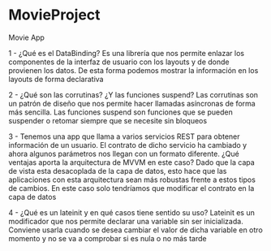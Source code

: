 # MovieProject
Movie App


1 - ¿Qué es el DataBinding? Es una librería que nos permite enlazar los componentes de la interfaz de usuario con los layouts y de donde provienen los datos. De esta forma podemos mostrar la información en los layouts de forma declarativa

2 - ¿Qué son las corrutinas? ¿Y las funciones suspend? Las corrutinas son un patrón de diseño que nos permite hacer llamadas asíncronas de forma más sencilla. Las funciones suspend son funciones que se pueden suspender o retomar siempre que se necesite sin bloqueos

3 - Tenemos una app que llama a varios servicios REST para obtener información de un usuario. El contrato de dicho servicio ha cambiado y ahora algunos parámetros nos llegan con un formato diferente. ¿Qué ventajas aporta la arquitectura de MVVM en este caso? Dado que la capa de vista esta desacoplada de la capa de datos, esto hace que las aplicaciones con esta arquitectura sean más robustas frente a estos tipos de cambios. En este caso solo tendríamos que modificar el contrato en la capa de datos

4 - ¿Qué es un lateinit y en qué casos tiene sentido su uso? Lateinit es un modificador que nos permite declarar una variable sin ser inicializada. Conviene usarla cuando se desea cambiar el valor de dicha variable en otro momento y no se va a comprobar si es nula o no más tarde
